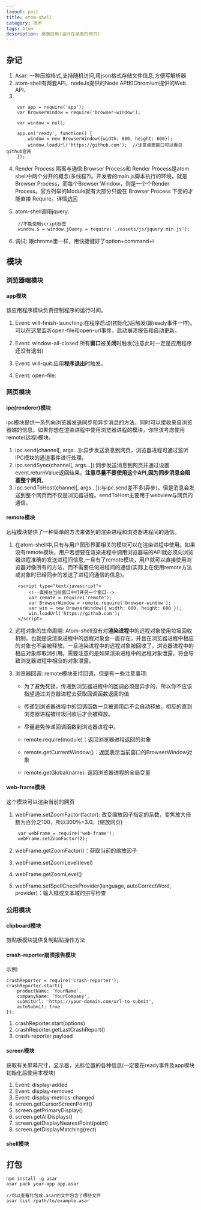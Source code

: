 ```yaml
---
layout: post
title: atom-shell
category: 技术
tags: Atom
description: 桌面应用(运行在桌面的网页)
---
```


## 杂记
1. Asar: 一种压缩格式,支持随机访问,用json格式存储文件信息,方便写解析器   
2. atom-shell有两套API，nodeJs提供的Node API和Chromium提供的Web API.
3. 
	
		var app = require('app');  
    	var BrowserWindow = require('browser-window');
	
		var window = null;

		app.on('ready', function() {
  			window = new BrowserWindow({width: 800, height: 600});	
 			window.loadUrl('https://github.com');  //注意桌面窗口可以看见github官网
		});
	
4. Render Process 隔离与通信:Browser Process和 Render Process是atom shell中两个分开的概念(多线程?)。开发者的main.js脚本执行的环境，就是Browser Process，而每个Browser Window，则是一个个Render Process。官方列举的Module就有大部分只能在 Browser Process 下面的才能直接 Require。详情[访问](http://blog.iwege.com/posts/atom-shell-vs-node-webkit.html)
5. atom-shell调用jquery:
	
	
	
		//不能使用script标签
	 	window.$ = window.jQuery = require('./assets/js/jquery.min.js');
6. 调试: 跟chrome里一样，用快捷键好了option+command+i


## 模块
### 浏览器端模块
#### app模块
该应用程序模块负责控制程序的运行时间。    

1. Event: will-finish-launching:在程序启动(初始化)后触发(跟ready事件一样)。可以在这里监听open-file和open-url事件，启动崩溃报告和自动更新。  

2. Event: window-all-closed:所有**窗口**被**关闭**时触发(注意此时一定是应用程序还没有退出)

3. Event: will-quit:应用**程序退出**时触发。

4. Event: open-file:


### 网页模块
#### ipc(renderer)模块
ipc模块提供一系列向浏览器发送同步和异步消息的方法，同时可以接收来自浏览器端的信息。如果你想在渲染进程中使用浏览器进程的模块，你应该考虑使用remote(远程)模块。  
   
1. ipc.send(channel[, args...]):异步发送消息到网页，浏览器进程可通过监听IPC模块的通道事件进行处理。    
2. ipc.sendSync(channel[, args...]):同步发送消息到网页并通过设置event.returnValue返回结果。**注意尽量不要使用这个API,因为同步消息会阻塞整个网页**。  
3. ipc.sendToHost(channel[, args...]):与ipc.send差不多(异步)。但是消息会发送到整个网页而不仅是浏览器进程。sendToHost主要用于webview与网页的通信。

#### remote模块
远程模块提供了一种简单的方法来做到的渲染进程和浏览器进程间的通信。

1. 在atom-shell中,只有与用户图形界面相关的模块可以在渲染进程中使用。如果没有remote模块，用户若想要在渲染进程中调用浏览器端的API就必须向浏览器进程准确的发送进程间信息,一旦有了remote模块，用户就可以直接使用浏览器对像所有的方法，而不需要任何进程间的通信(实际上在使用remote方法或对象时已经同步的发送了进程间通信的信息)。
		
		
		
	
		<script type="text/javascript">
			<!--直接在当前窗口中打开另一个窗口-->
  			var remote = require('remote');
			var BrowserWindow = remote.require('browser-window');
			var win = new BrowserWindow({ width: 800, height: 600 });
			win.loadUrl('https://github.com');
  		</script>

2. 远程对象的生命周期: Atom-shell没有对**渲染进程**中的远程对象使用垃圾回收机制，也就是说渲染进程中的远程对象会一直存在，并且在浏览器进程中相应的对象也不会被释放。一旦渲染进程中的远程对象被回收了，浏览器进程中的相应对象即取消引用。需要注意的是如果渲染进程中的远程对象泄露，将会导致浏览器进程中相应的对象泄露。
3. 浏览器回调: remote模块支持回调，但是有一些注意事项:  
 
 	- 为了避免死锁，传递到浏览器进程中的回调必须是异步的，所以你不应该指望通过浏览器进程去获取回调函数返回的值  
 	- 传递到浏览器进程中的回调函数一旦被调用后不会自动释放。相反的直到浏览器进程被垃圾回收后才会被释放。
 	- 尽量避免传递回调函数到浏览器进程中。
 	
	
 	- remote.require(module)：返回浏览器进程返回的对象
 	- remote.getCurrentWindow()：返回表示当前窗口的BrowserWindow对象
 	- remote.getGlobal(name): 返回浏览器进程的全局变量
 
#### web-frame模块
这个模块可以渲染当前的网页
	
1. webFrame.setZoomFactor(factor): 改变缩放因子指定的系数，变焦放大倍数为百分之100，所以300％=3.0。(缩放网页)
	
	
		var webFrame = require('web-frame');
		webFrame.setZoomFactor(2); 
2. webFrame.getZoomFactor()：获取当前的缩放因子
3. webFrame.setZoomLevel(level)
4. webFrame.getZoomLevel()
5. webFrame.setSpellCheckProvider(language, autoCorrectWord, provider)：输入框或文本域的拼写检查


### 公用模块
#### clipboard模块
剪贴板模块提供复制黏贴操作方法

#### crash-reporter崩溃报告模块
示例:

	crashReporter = require('crash-reporter');
	crashReporter.start({
  		productName: 'YourName',
  		companyName: 'YourCompany',
  		submitUrl: 'https://your-domain.com/url-to-submit',
  		autoSubmit: true
	});

1. crashReporter.start(options)
2. crashReporter.getLastCrashReport()
3. crash-reporter payload

#### screen模块
获取有关屏幕尺寸，显示器，光标位置的各种信息(一定要在ready事件及app模块初始化后使用本模块)

1. Event: display-added
2. Event: display-removed
3. Event: display-metrics-changed
4. screen.getCursorScreenPoint()
5. screen.getPrimaryDisplay()
6. screen.getAllDisplays()
7. screen.getDisplayNearestPoint(point)
8. screen.getDisplayMatching(rect)

#### shell模块



## 打包
	npm install -g asar
	asar pack your-app app.asar
	
	//可以查看打包成.asar的文件包含了哪些文件
	asar list /path/to/example.asar
	